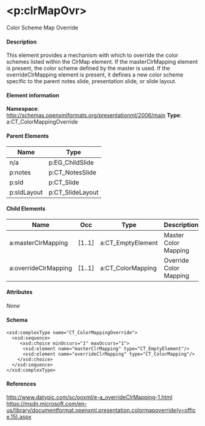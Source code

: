 # &lt;p:clrMapOvr&gt;

Color Scheme Map Override

#### Description

This element provides a mechanism with which to override the color schemes listed within the ClrMap element. If the masterClrMapping element is present, the color scheme defined by the master is used. If the overrideClrMapping element is present, it defines a new color scheme specific to the parent notes slide, presentation slide, or slide layout.

#### Element information

**Namespace**: http://schemas.openxmlformats.org/presentationml/2006/main
**Type**: a:CT_ColorMappingOverride

#### Parent Elements

Name               | Type
------------------ | ----------------------------------
n/a                | p:EG_ChildSlide
p:notes            | p:CT_NotesSlide
p:sld              | p:CT_Slide
p:sldLayout        | p:CT_SlideLayout

#### Child Elements

Name                 | Occ    | Type              | Description
-------------------- | ------ | ----------------- | ----------------------
a:masterClrMapping   | [1..1] | a:CT_EmptyElement | Master Color Mapping
a:overrideClrMapping | [1..1] | a:CT_ColorMapping | Override Color Mapping

#### Attributes

*None*

#### Schema

```
<xsd:complexType name="CT_ColorMappingOverride">
  <xsd:sequence>
     <xsd:choice minOccurs="1" maxOccurs="1">
      <xsd:element name="masterClrMapping" type="CT_EmptyElement"/>
      <xsd:element name="overrideClrMapping" type="CT_ColorMapping"/>
    </xsd:choice>
  </xsd:sequence>
</xsd:complexType>
```

#### References

http://www.datypic.com/sc/ooxml/e-a_overrideClrMapping-1.html
https://msdn.microsoft.com/en-us/library/documentformat.openxml.presentation.colormapoverride(v=office.15).aspx